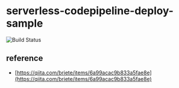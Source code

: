 # serverless-codepipeline-deploy-sample

![Build Status](https://codebuild.ap-northeast-2.amazonaws.com/badges?uuid=eyJlbmNyeXB0ZWREYXRhIjoiVnErRlhHTmF3K1hnVWEyVU1EQ0xLSHB2QldnVTk0RkluUlkwVXVRUm1kNGNSYXJBRVRzNFJRMXZOSERyYmxJb3l3M2VuQUpCcDhvNGhqQjEyOVhUVlFFPSIsIml2UGFyYW1ldGVyU3BlYyI6IjBzWnB5aDdqc0N4cW5waDEiLCJtYXRlcmlhbFNldFNlcmlhbCI6MX0%3D&branch=master)

## reference
- [https://qiita.com/briete/items/6a99acac9b833a5fae8e](https://qiita.com/briete/items/6a99acac9b833a5fae8e)